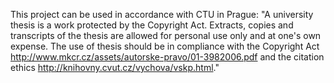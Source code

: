 This project can be used in accordance with CTU in Prague:
"A university thesis is a work protected by the Copyright Act.
Extracts, copies and transcripts of the thesis are allowed for personal use only and at one's own expense. 
The use of thesis should be in compliance with the Copyright Act http://www.mkcr.cz/assets/autorske-pravo/01-3982006.pdf and 
the citation ethics http://knihovny.cvut.cz/vychova/vskp.html."
